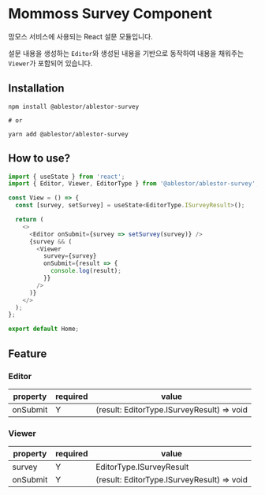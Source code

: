 # Mommoss Survey Component

맘모스 서비스에 사용되는 React 설문 모듈입니다.

설문 내용을 생성하는 `Editor`와 생성된 내용을 기반으로 동작하여 내용을 채워주는 `Viewer`가 포함되어 있습니다.


## Installation

```shell
npm install @ablestor/ablestor-survey

# or

yarn add @ablestor/ablestor-survey

```

## How to use?
```javascript
import { useState } from 'react';
import { Editor, Viewer, EditorType } from '@ablestor/ablestor-survey';

const View = () => {
  const [survey, setSurvey] = useState<EditorType.ISurveyResult>();

  return (
    <>
      <Editor onSubmit={survey => setSurvey(survey)} />
      {survey && (
        <Viewer
          survey={survey}
          onSubmit={result => {
            console.log(result);
          }}
        />
      )}
    </>
  );
};

export default Home;
```

## Feature

### Editor

|property|required|value|
|------|---|---|
|onSubmit|Y|(result: EditorType.ISurveyResult) => void|

### Viewer

|property|required|value|
|------|---|---|
|survey|Y|EditorType.ISurveyResult|
|onSubmit|Y|(result: EditorType.ISurveyResult) => void|
